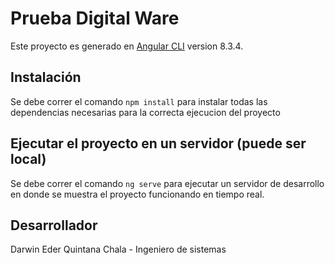 # Prueba Digital Ware

Este proyecto es generado en [Angular CLI](https://github.com/angular/angular-cli) version 8.3.4.

## Instalación

Se debe correr el comando `npm install` para instalar todas las dependencias necesarias para la correcta ejecucion del proyecto

## Ejecutar el proyecto en un servidor (puede ser local)

Se debe correr el comando `ng serve` para ejecutar un servidor de desarrollo en donde se muestra el proyecto funcionando en tiempo real.

## Desarrollador

Darwin Eder Quintana Chala - Ingeniero de sistemas
